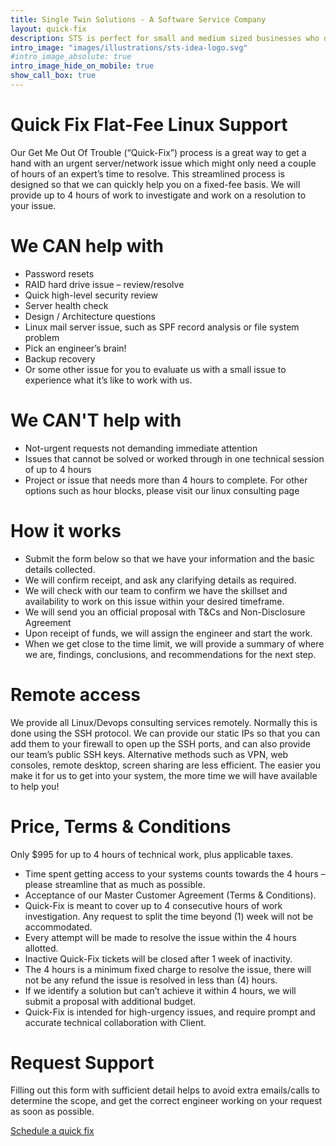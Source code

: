 ```yaml
---
title: Single Twin Solutions - A Software Service Company
layout: quick-fix
description: STS is perfect for small and medium sized businesses who don't have the time, know-how or resources to manage IT and Linux needs reliably and cost effectively.
intro_image: "images/illustrations/sts-idea-logo.svg"
#intro_image_absolute: true
intro_image_hide_on_mobile: true
show_call_box: true
---
```


# Quick Fix Flat-Fee Linux Support
Our Get Me Out Of Trouble (“Quick-Fix”) process is a great way to get a hand with an urgent server/network issue which might only need a couple of hours of an expert’s time to resolve. This streamlined process is designed so that we can quickly help you on a fixed-fee basis. We will provide up to 4 hours of work to investigate and work on a resolution to your issue.

# We CAN help with
* Password resets
* RAID hard drive issue – review/resolve
* Quick high-level security review
* Server health check
* Design / Architecture questions
* Linux mail server issue, such as SPF record analysis or file system problem
* Pick an engineer’s brain!
* Backup recovery
* Or some other issue for you to evaluate us with a small issue to experience what it’s like to work with us.

# We CAN'T help with
* Not-urgent requests not demanding immediate attention
* Issues that cannot be solved or worked through in one technical session of up to 4 hours
* Project or issue that needs more than 4 hours to complete.
For other options such as hour blocks, please visit our linux consulting page

# How it works
* Submit the form below so that we have your information and the basic details collected.
* We will confirm receipt, and ask any clarifying details as required.
* We will check with our team to confirm we have the skillset and availability to work on this issue within your desired timeframe.
* We will send you an official proposal with T&Cs and Non-Disclosure Agreement
* Upon receipt of funds, we will assign the engineer and start the work.
* When we get close to the time limit, we will provide a summary of where we are, findings, conclusions, and recommendations for the next step.

# Remote access
We provide all Linux/Devops consulting services remotely. Normally this is done using the SSH protocol. We can provide our static IPs so that you can add them to your firewall to open up the SSH ports, and can also provide our team’s public SSH keys. Alternative methods such as VPN, web consoles, remote desktop, screen sharing are less efficient. The easier you make it for us to get into your system, the more time we will have available to help you!

# Price, Terms & Conditions
Only $995 for up to 4 hours of technical work, plus applicable taxes.

* Time spent getting access to your systems counts towards the 4 hours – please streamline that as much as possible.
* Acceptance of our Master Customer Agreement (Terms & Conditions).
* Quick-Fix is meant to cover up to 4 consecutive hours of work investigation. Any request to split the time beyond (1) week will not be accommodated.
* Every attempt will be made to resolve the issue within the 4 hours allotted.
* Inactive Quick-Fix tickets will be closed after 1 week of inactivity.
* The 4 hours is a minimum fixed charge to resolve the issue, there will not be any refund the issue is resolved in less than (4) hours.
* If we identify a solution but can’t achieve it within 4 hours, we will submit a proposal with additional budget.
* Quick-Fix is intended for high-urgency issues, and require prompt and accurate technical collaboration with Client.

# Request Support
Filling out this form with sufficient detail helps to avoid extra emails/calls to determine the scope, and get the correct engineer working on your request as soon as possible.

<div class="row justify-content-center">
  <div class="col-auto">
    <a class="button button-primary" href="/contact">Schedule a quick fix</a>
  </div>
</div>